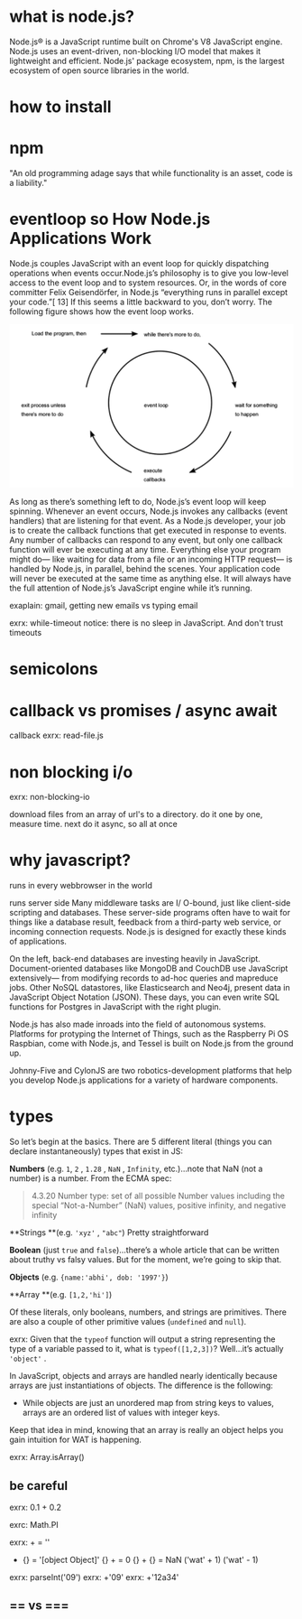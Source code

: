 # what is node.js?

Node.js® is a JavaScript runtime built on Chrome's V8 JavaScript engine. Node.js uses an event-driven, non-blocking I/O model that makes it lightweight and efficient. Node.js' package ecosystem, npm, is the largest ecosystem of open source libraries in the world.

# how to install

# npm

"An old programming adage says that while functionality is an asset, code is a liability."

# eventloop so How Node.js Applications Work

Node.js couples JavaScript with an event loop for quickly dispatching operations when events occur.Node.js’s philosophy is to give you low-level access to the event loop and to system resources. Or, in the words of core committer Felix Geisendörfer, in Node.js “everything runs in parallel except your code.”[ 13] If this seems a little backward to you, don’t worry. The following figure shows how the event loop works.

![eventloop](./img/event-loop.png)

As long as there’s something left to do, Node.js’s event loop will keep spinning. Whenever an event occurs, Node.js invokes any callbacks (event handlers) that are listening for that event. As a Node.js developer, your job is to create the callback functions that get executed in response to events. Any number of callbacks can respond to any event, but only one callback function will ever be executing at any time. Everything else your program might do— like waiting for data from a file or an incoming HTTP request— is handled by Node.js, in parallel, behind the scenes. Your application code will never be executed at the same time as anything else. It will always have the full attention of Node.js’s JavaScript engine while it’s running.

exaplain: gmail, getting new emails vs typing email

exrx: while-timeout
notice: there is no sleep in JavaScript. And don't trust timeouts

# semicolons

# callback vs promises / async await

callback
exrx: read-file.js


# non blocking i/o

exrx: non-blocking-io

download files from an array of url's to a directory. do it one by one, measure time. next do it async, so all at once

# why javascript?

runs in every webbrowser in the world

runs server side
Many middleware tasks are I/ O-bound, just like client-side scripting and databases. These server-side programs often have to wait for things like a database result, feedback from a third-party web service, or incoming connection requests. Node.js is designed for exactly these kinds of applications.

On the left, back-end databases are investing heavily in JavaScript. Document-oriented databases like MongoDB and CouchDB use JavaScript extensively— from modifying records to ad-hoc queries and mapreduce jobs. Other NoSQL datastores, like Elasticsearch and Neo4j, present data in JavaScript Object Notation (JSON). These days, you can even write SQL functions for Postgres in JavaScript with the right plugin.

Node.js has also made inroads into the field of autonomous systems. Platforms for protyping the Internet of Things, such as the Raspberry Pi OS Raspbian, come with Node.js, and Tessel is built on Node.js from the ground up.

Johnny-Five and CylonJS are two robotics-development platforms that help you develop Node.js applications for a variety of hardware components.

# types

So let’s begin at the basics. There are 5 different literal (things you can declare instantaneously) types that exist in JS:

**Numbers** (e.g. `1`, `2` , `1.28` , `NaN` , `Infinity`, etc.)…note that NaN
(not a number) is a number. From the ECMA spec:

> 4.3.20 Number type: set of all possible Number values including the special
> “Not-a-Number” (NaN) values, positive infinity, and negative infinity

**Strings **(e.g. `'xyz'` , `"abc"`) Pretty straightforward

**Boolean** (just `true` and `false`)…there’s a whole article that can be
written about truthy vs falsy values. But for the moment, we’re going to skip
that.

**Objects** (e.g. `{name:'abhi', dob: '1997'}`)

**Array **(e.g. `[1,2,'hi']`)

Of these literals, only booleans, numbers, and strings are primitives. There are
also a couple of other primitive values (`undefined` and `null`).

exrx: Given that the `typeof` function will output a string representing the type of a variable passed to it, what is `typeof([1,2,3])`? Well…it’s actually `'object'` .

In JavaScript, objects and arrays are handled nearly identically because arrays
are just instantiations of objects. The difference is the following:

* While objects are just an unordered map from string keys to values, arrays are
an ordered list of values with integer keys.

Keep that idea in mind, knowing that an array is really an object helps you gain
intuition for WAT is happening.

exrx: Array.isArray()

## be careful

exrx: 0.1 + 0.2

exrc: Math.PI

exrx:  +  = ''
 + {} = '[object Object]'
{} +  = 0
{} + {} = NaN
('wat' + 1)
('wat' - 1)

exrx: parseInt('09')
exrx: +'09'
exrx: +'12a34'

## == vs ===
